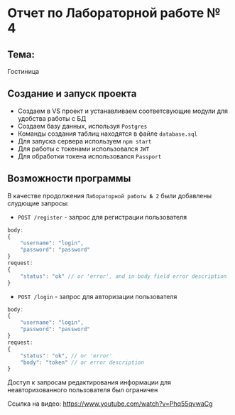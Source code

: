# Отчет по Лабораторной работе № 4  

## Тема:  
Гостиница
## Создание и запуск проекта  

- Создаем в VS проект и устанавливаем соответсвующие модули для удобства работы с БД  
- Создаем базу данных, используя `Postgres`
- Команды создания таблиц находятся в файле `database.sql`
- Для запуска сервера используем `npm start` 
- Для работы с токенами использовался `JWT`
- Для обработки токена использовался `Passport`

## Возможности программы  

В качестве продолжения `Лабораторной работы № 2` были добавлены слудющие запросы:  

- `POST /register` - запрос для регистрации пользователя
```js
body:
{
    "username": "login",
    "password": "password"
}
request:
{
    "status": "ok" // or 'error', and in body field error description
}
```
- `POST /login` - запрос для авторизации пользователя
```js
body:
{
    "username": "login",
    "password": "password"
}
request:
{
    "status": "ok", // or 'error'
    "body": "token" // or error description
}
```

Доступ к запросам редактирования информации для неавторизованного пользователя был ограничен  

Ссылка на видео: https://www.youtube.com/watch?v=Phq55qvwaCg